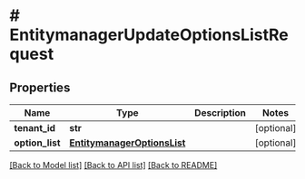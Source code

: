 # # EntitymanagerUpdateOptionsListRequest


## Properties 


Name | Type | Description | Notes
------------ | ------------- | ------------- | -------------
**tenant_id**| **str** |   | [optional]
**option_list**| [**EntitymanagerOptionsList**](EntitymanagerOptionsList.md) |   | [optional]


[[Back to Model list]](../../README.md#models) [[Back to API list]](../../README.md#endpoints) [[Back to README]](../../README.md)

